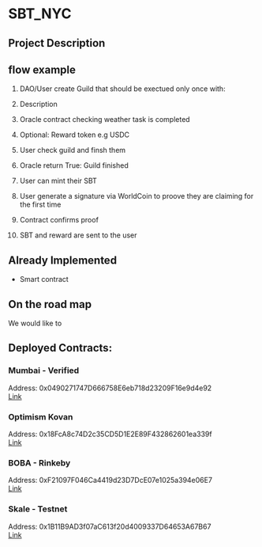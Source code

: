 # SBT_NYC


## Project Description

##  flow example
1. DAO/User create Guild that should be exectued only once with:
  1. Description
  2. Oracle contract checking weather task is completed
  3. Optional: Reward token e.g USDC
  
2. User check guild and finsh them
3. Oracle return True: Guild finished
4. User can mint their SBT 
  1. User generate a signature via WorldCoin to proove they are claiming for the first time
  2. Contract confirms proof
  3. SBT and reward are sent to the user



## Already Implemented
- Smart contract

## On the road map
We would like to 

## Deployed Contracts:



### Mumbai - Verified
Address: 0x0490271747D666758E6eb718d23209F16e9d4e92 <br />
[Link](https://mumbai.polygonscan.com/address/0x0490271747D666758E6eb718d23209F16e9d4e92)


### Optimism Kovan 
Address: 0x18FcA8c74D2c35CD5D1E2E89F432862601ea339f <br />
[Link](https://kovan-optimistic.etherscan.io/address/0x18FcA8c74D2c35CD5D1E2E89F432862601ea339f)

### BOBA - Rinkeby 
Address: 0xF21097F046Ca4419d23D7DcE07e1025a394e06E7 <br />
[Link](https://blockexplorer.rinkeby.boba.network/address/0xF21097F046Ca4419d23D7DcE07e1025a394e06E7/transactions)


### Skale - Testnet
Address: 0x1B11B9AD3f07aC613f20d4009337D64653A67B67 <br />
[Link](https://hoarse-well-made-theemim.explorer.hackathon.skalenodes.com/address/0x1B11B9AD3f07aC613f20d4009337D64653A67B67/transactions)






